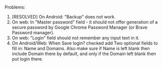 Problems:

1. [RESOLVED] On Android: "Backup" does not work.
2. On web: In "Master password" field - it should not offer generation of a secure password by Google Chrome Password Manager (or Brave Password manager).
3. On web: "Login" field should not remember any input text in it.
4. On Android/Web: When Save login? checked add Two optional fields to fill in: Name and Domains. Also make sure if Name is left blank then include Domain there by default, and only if the Domain left blank then put login there.
